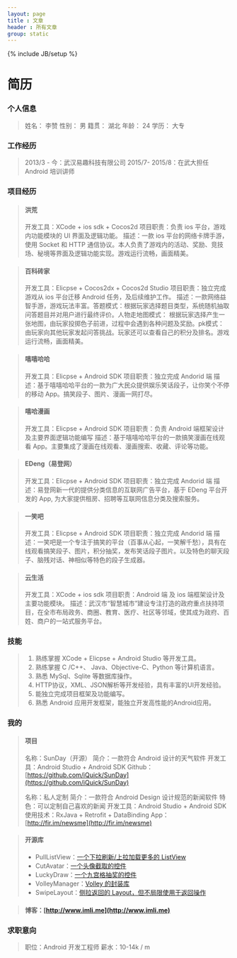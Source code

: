 ```yaml
---
layout: page
title : 文章
header : 所有文章
group: static
---
```

{% include JB/setup %}

# 简历

### 个人信息

> 姓名：		李赞 
> 性别：		男 
> 籍贯：		湖北 
> 年龄：		24 
> 学历：		大专 

### 工作经历
> 2013/3 - 今：武汉易趣科技有限公司 
> 2015/7- 2015/8：在武大担任 Android 培训讲师 

### 项目经历
> #### 洪荒
> 开发工具：XCode + ios sdk + Cocos2d
> 项目职责：负责 ios 平台，游戏内功能模块的 UI 界面及逻辑功能。 
> 描述：一款 ios 平台的网络卡牌手游，使用 Socket 和 HTTP 通信协议。本人负责了游戏内的活动、奖励、竞技场、秘境等界面及逻辑功能实现。游戏运行流畅，画面精美。 

> #### 百科砖家
> 开发工具：Elicpse + Cocos2dx + Cocos2d Studio 
> 项目职责：独立完成游戏从 ios 平台迁移 Android 任务，及后续维护工作。 
> 描述：一款网络益智手游，游戏玩法丰富。答题模式：根据玩家选择题目类型，系统随机抽取问答题目并对用户进行最终评价。人物走地图模式：
根据玩家选择产生一张地图，由玩家投掷色子前进，过程中会遇到各种问题及奖励。pk模式：由玩家向其他玩家发起问答挑战。玩家还可以查看自己的积分及排名。游戏运行流畅，画面精美。

> #### 嘻嘻哈哈
> 开发工具：Elicpse + Android SDK 
> 项目职责：独立完成 Andorid 端 
> 描述：基于嘻嘻哈哈平台的一款为广大民众提供娱乐笑话段子，让你笑个不停的移动 App。搞笑段子、图片、漫画一网打尽。

> #### 嘻哈漫画
> 开发工具：Elicpse + Android SDK
> 项目职责：负责 Android 端框架设计及主要界面逻辑功能编写
> 描述：基于嘻嘻哈哈平台的一款搞笑漫画在线观看 App。主要集成了漫画在线观看、漫画搜索、收藏、评论等功能。 

> #### EDeng（易登网）
> 开发工具：Elicpse + Android SDK 
> 项目职责：独立完成 Andorid 端 
> 描述：易登网新一代的提供分类信息的互联网广告平台，基于 EDeng 平台开发的 App, 为大家提供租房、招聘等互联网信息分类及搜索服务。

> #### 一笑吧 
> 开发工具：Elicpse + Android SDK 
> 项目职责：独立完成 Andorid 端 
> 描述：一笑吧是一个专注于搞笑的平台（百事从心起，一笑解千愁），具有在线观看搞笑段子、图片，积分抽奖，发布笑话段子图片。以及特色的聊天段子、脑残对话、神相似等特色的段子生成器。

> #### 云生活
> 开发工具：XCode + ios sdk 
> 项目职责：Android 端 及 ios 端框架设计及主要功能模块。 
> 描述：武汉市“智慧城市”建设专注打造的政府重点扶持项目，在全市布局政务、商圈、教育、医疗、社区等邻域，使其成为政府、百姓、商户的一站式服务平台。

### 技能
> 1. 熟练掌握 XCode + Elicpse + Android Studio 等开发工具。 
> 2. 熟练掌握 C /C++、 Java、Objective-C、Python 等计算机语言。 
> 3. 熟悉 MySql、Sqlite 等数据库操作。 
> 4. HTTP协议，XML、JSON解析等开发经验，具有丰富的UI开发经验。 
> 5. 能独立完成项目框架及功能编写。 
> 6. 熟悉 Android 应用开发框架，能独立开发高性能的Android应用。  

### 我的
> #### 项目
> 名称：SunDay（开源） 
> 简介：一款符合 Android 设计的天气软件 
> 开发工具：Android Studio + Android SDK 
> Github：[https://github.com/iQuick/SunDay](https://github.com/iQuick/SunDay) 
>  
> 名称：私人定制 
> 简介：一款符合 Android Design 设计规范的新闻软件 
> 特色：可以定制自己喜欢的新闻 
> 开发工具：Android Studio + Android SDK 
> 使用技术：RxJava + Retrofit + DataBinding 
> App：[http://fir.im/newsme](http://fir.im/newsme) 

> #### 开源库
> * PullListView：[一个下拉刷新/上拉加载更多的 ListView](https://github.com/iQuick/PullListView) 
> * CutAvatar：[一个头像截取的控件](https://github.com/iQuick/QQCutAvatar) 
> *  LuckyDraw：[一个九宫格抽奖的控件](https://github.com/iQuick/LuckyDraw) 
> * VolleyManager：[Volley 的封装库](https://github.com/iQuick/VolleyManager) 
> * SwipeLayout：[侧拉返回的 Layout，但不局限使用于返回操作](https://github.com/iQuick/SwipeLayout) 

> #### 博客：[http://www.imli.me](http://www.imli.me) 

### 求职意向
> 职位：Android 开发工程师 
> 薪水：10-14k / m 
